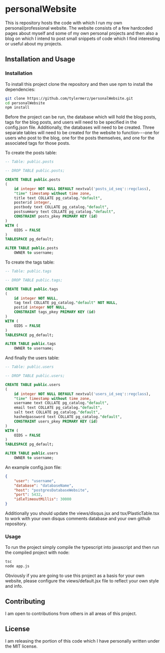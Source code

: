 # personalWebsite
This is repository hosts the code with which I run my own personal/professional website. The website consists of a few hardcoded pages about myself and some of my own personal projects and then also a blog on which I intend to post small snippets of code which I find interesting or useful about my projects.  

## Installation and Usage
### Installation
To install this project clone the repository and then use npm to install the dependencies:
```bash
git clone https://github.com/tylermerz/personalWebsite.git
cd personalWebsite
npm install
```

Before the project can be run, the database which will hold the blog posts, tags for the blog posts, and users will need to be specified in the config.json file. Additionally, the databases will need to be created. Three separate tables will need to be created for the website to function---one for users who post to the blog, one for the posts themselves, and one for the associated tags for those posts.

To create the posts table:
```sql
-- Table: public.posts

-- DROP TABLE public.posts;

CREATE TABLE public.posts
(
    id integer NOT NULL DEFAULT nextval('posts_id_seq'::regclass),
    "time" timestamp without time zone,
    title text COLLATE pg_catalog."default",
    posterid integer,
    postbody text COLLATE pg_catalog."default",
    postsummary text COLLATE pg_catalog."default",
    CONSTRAINT posts_pkey PRIMARY KEY (id)
)
WITH (
    OIDS = FALSE
)
TABLESPACE pg_default;

ALTER TABLE public.posts
    OWNER to username;
```

To create the tags table:
```sql
-- Table: public.tags

-- DROP TABLE public.tags;

CREATE TABLE public.tags
(
    id integer NOT NULL,
    tag text COLLATE pg_catalog."default" NOT NULL,
    postid integer NOT NULL,
    CONSTRAINT tags_pkey PRIMARY KEY (id)
)
WITH (
    OIDS = FALSE
)
TABLESPACE pg_default;

ALTER TABLE public.tags
    OWNER to username;
```

And finally the users table:
```sql
-- Table: public.users

-- DROP TABLE public.users;

CREATE TABLE public.users
(
    id integer NOT NULL DEFAULT nextval('users_id_seq'::regclass),
    "time" timestamp without time zone,
    username text COLLATE pg_catalog."default",
    email text COLLATE pg_catalog."default",
    salt text COLLATE pg_catalog."default",
    hashedpassword text COLLATE pg_catalog."default",
    CONSTRAINT users_pkey PRIMARY KEY (id)
)
WITH (
    OIDS = FALSE
)
TABLESPACE pg_default;

ALTER TABLE public.users
    OWNER to username;
```

An example config.json file:
```json
{
    "user": "username",
    "database": "databaseName",
    "host": "postgresDatabaseWebsite",
    "port": 5432,
    "idleTimeoutMillis": 30000
}
```

Additionally you should update the views/disqus.jsx and tsx/PlasticTable.tsx to work with your own disqus comments database and your own github repository.

### Usage
To run the project simply compile the typescript into javascript and then run the compiled project with node:
```bash
tsc
node app.js
```

Obviously if you are going to use this project as a basis for your own website, please configure the views/default.jsx file to reflect your own style and info.

## Contributing
I am open to contributions from others in all areas of this project.

## License
I am releasing the portion of this code which I have personally written under the MIT license.